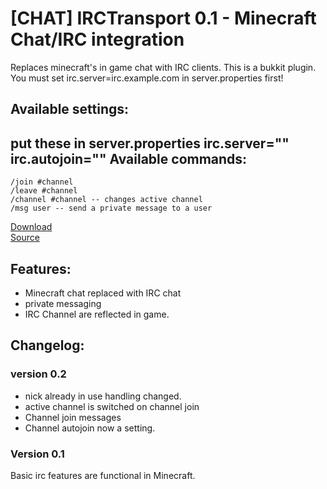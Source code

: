[CHAT] IRCTransport 0.1 - Minecraft Chat/IRC integration
=============================================================

Replaces minecraft's in game chat with IRC clients.
This is a bukkit plugin.  
You must set irc.server=irc.example.com in server.properties first!

Available settings:
------------------
put these in server.properties
    irc.server=""
    irc.autojoin=""
Available commands:
-------------------
    /join #channel
    /leave #channel
    /channel #channel -- changes active channel
    /msg user -- send a private message to a user


[Download](https://github.com/downloads/hef/IRCTransport/IRCTransport-v0.2.jar)  
[Source](https://github.com/hef/IRCTransport)

Features:
---------
  * Minecraft chat replaced with IRC chat
  * private messaging 
  * IRC Channel are reflected in game.

Changelog:
----------
### version 0.2
  * nick already in use handling changed.
  * active channel is switched on channel join
  * Channel join messages
  * Channel autojoin now a setting.
### Version 0.1
Basic irc features are functional in Minecraft.
